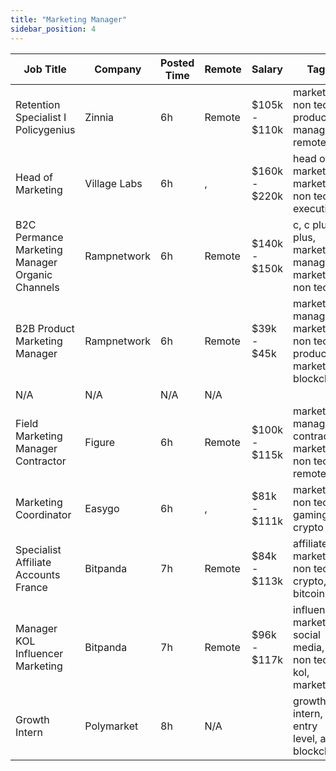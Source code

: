```yaml
---
title: "Marketing Manager"
sidebar_position: 4
---
```


| Job Title | Company | Posted Time | Remote | Salary | Tags | Apply Link |
|-----------|---------|-------------|--------|--------|------|------------|
| Retention Specialist I Policygenius | Zinnia | 6h | Remote | $105k - $110k | marketing, non tech, product manager, remote | [Apply](https://web3.career/retention-specialist-i-policygenius-zinnia/97588) |
| Head of Marketing | Village Labs | 6h | , | $160k - $220k | head of marketing, marketing, non tech, executive | [Apply](https://web3.career/head-of-marketing-villagelabs/97576) |
| B2C Permance Marketing Manager Organic Channels | Rampnetwork | 6h | Remote | $140k - $150k | c, c plus plus, marketing manager, marketing, non tech | [Apply](https://web3.career/b2c-performance-marketing-manager-organic-channels-rampnetwork/95812) |
| B2B Product Marketing Manager | Rampnetwork | 6h | Remote | $39k - $45k | marketing manager, marketing, non tech, product marketing, blockchain | [Apply](https://web3.career/b2b-product-marketing-manager-rampnetwork/95811) |
| N/A | N/A | N/A | N/A |  |  | [Apply](https://web3.career/metana) |
| Field Marketing Manager Contractor | Figure | 6h | Remote | $100k - $115k | marketing manager, contractor, marketing, non tech, remote | [Apply](https://web3.career/field-marketing-manager-contractor-figure/97527) |
| Marketing Coordinator | Easygo | 6h | , | $81k - $111k | marketing, non tech, gaming, crypto | [Apply](https://web3.career/marketing-coordinator-easygo/84837) |
| Specialist Affiliate Accounts France | Bitpanda | 7h | Remote | $84k - $113k | affiliate, marketing, non tech, crypto, bitcoin | [Apply](https://web3.career/specialist-affiliate-accounts-france-bitpanda/89760) |
| Manager KOL Influencer Marketing | Bitpanda | 7h | Remote | $96k - $117k | influencer marketing, social media, non tech, kol, marketing | [Apply](https://web3.career/manager-kol-influencer-marketing-bitpanda/97511) |
| Growth Intern | Polymarket | 8h | N/A |  | growth, intern, entry level, ai, blockchain | [Apply](https://web3.career/growth-intern-polymarket/76782) |
